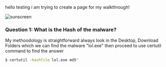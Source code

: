 hello testing i am trying to create a page for my walkthrough!


![sunscreen](https://github.com/user-attachments/assets/c7802ec1-7f5b-471d-b621-7a09d557771a)


### Question 1: What is the Hash of the malware?
My methoodology is straightforward always look in the Desktop, Download Folders which we can find the malware "lol.exe" then proceed to use certutil command to find the answer
```bash
$ certutil -hashfile lol.exe md5"
```
